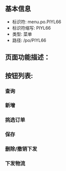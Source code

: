 
## 基本信息

- 标识符: menu.po.PIYL66
- 标识符缩写: PIYL66
- 类型: 菜单
- 路径: /po/PIYL66

## 页面功能描述：





## 按钮列表:


### 查询



### 新增



### 挑选订单



### 保存



### 删除/撤销下发



### 下发物流


